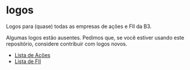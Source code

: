 # logos

Logos para (quase) todas as empresas de ações e FII da B3.

Algumas logos estão ausentes. Pedimos que, se você estiver usando este repositório, considere contribuir com logos novos.

- [Lista de Ações](https://github.com/nancydotso/logos/issues/2)
- [Lista de FII](https://github.com/nancydotso/logos/issues/1)
